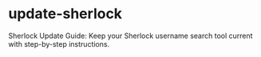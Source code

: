 # update-sherlock
Sherlock Update Guide: Keep your Sherlock username search tool current with step-by-step instructions.
